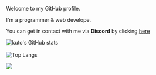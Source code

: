 Welcome to my GitHub profile. 

I'm a programmer & web develope.

You can get in contact with me via **Discord** by clicking [here](https://discord.com/users/968921452537589780/)

![kuto's GitHub stats](https://github-readme-stats.vercel.app/api?username=ignkuto&count_private=true&theme=github_dark&show_icons=true&border_color=4C8EDA&include_all_commits=true&border_radius=8)
<br><br>
![Top Langs](https://github-readme-stats.vercel.app/api/top-langs/?username=ignkuto&theme=github_dark&layout=compact&border_color=4C8EDA&card_width=445&border_radius=8)

![](https://hit.yhype.me/github/profile?user_id=69117359)
